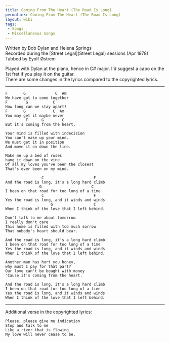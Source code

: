 ```yaml
---
title: Coming From The Heart (The Road Is Long)
permalink: Coming From The Heart (The Road Is Long)
layout: wiki
tags:
 - Songs
 - Miscellaneous Songs
---
```


Written by Bob Dylan and Helena Springs  
Recorded during the [Street Legal](Street Legal) sessions
(Apr 1978)  
Tabbed by Eyolf Østrem

Played with Dylan at the piano, hence in C\# major. I'd suggest a capo
on the 1st fret if you play it on the guitar.  
There are some changes in the lyrics compared to the copyrighted lyrics.

* * * * *

    F       G             C  Am
    We have got to come together
    F        G           C
    How long can we stay apart?
    F       G            C  Am
    You may get it maybe never
             F      G        C
    But it's coming from the heart.

    Your mind is filled with indecision
    You can't make up your mind.
    We must get it in position
    And move it on down the line.

    Make me up a bed of roses
    hang it down on the vine
    Of all my loves you've been the closest
    That's ever been on my mind.

                    C                      F
    And the road is long, it's a long hard climb
                   G                      C
    I been on that road for too long of a time
                    C                      F
    Yes the road is long, and it winds and winds
                        G                  C
    When I think of the love that I left behind.

    Don't talk to me about tomorrow
    I really don't care
    This home is filled with too much sorrow
    That nobody's heart should bear.

    And the road is long, it's a long hard climb
    I been on that road for too long of a time
    Yes the road is long, and it winds and winds
    When I think of the love that I left behind.

    Another man has hurt you honey,
    why must I pay for that part?
    Our love can't be bought with money
    'Cause it's coming from the heart.

    And the road is long, it's a long hard climb
    I been on that road for too long of a time
    Yes the road is long, and it winds and winds
    When I think of the love that I left behind.

* * * * *

Additional verse in the copyrighted lyrics:

    Please, please give me indication
    Stop and talk to me
    Like a river that is flowing
    My love will never cease to be.
